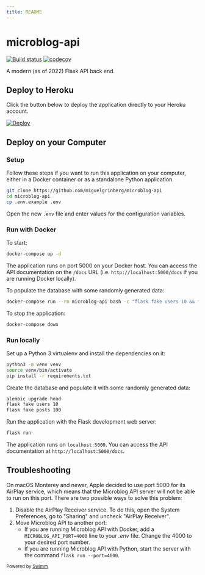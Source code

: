 ```yaml
---
title: README
---
```

# microblog-api

[![Build status](https://github.com/miguelgrinberg/microblog-api/workflows/build/badge.svg)](https://github.com/miguelgrinberg/microblog-api/actions) [![codecov](https://codecov.io/gh/miguelgrinberg/microblog-api/branch/main/graph/badge.svg)](https://codecov.io/gh/miguelgrinberg/microblog-api)

A modern (as of 2022) Flask API back end.

## Deploy to Heroku

Click the button below to deploy the application directly to your Heroku account.

[![Deploy](https://www.herokucdn.com/deploy/button.svg)](https://heroku.com/deploy?template=https://github.com/miguelgrinberg/microblog-api/tree/heroku)

## Deploy on your Computer

### Setup

Follow these steps if you want to run this application on your computer, either in a Docker container or as a standalone Python application.

```bash
git clone https://github.com/miguelgrinberg/microblog-api
cd microblog-api
cp .env.example .env
```

Open the new `.env` file and enter values for the configuration variables.

### Run with Docker

To start:

```bash
docker-compose up -d
```

The application runs on port 5000 on your Docker host. You can access the API documentation on the `/docs` URL (i.e. `http://localhost:5000/docs` if you are running Docker locally).

To populate the database with some randomly generated data:

```bash
docker-compose run --rm microblog-api bash -c "flask fake users 10 && flask fake posts 100"
```

To stop the application:

```bash
docker-compose down
```

### Run locally

Set up a Python 3 virtualenv and install the dependencies on it:

```bash
python3 -m venv venv
source venv/bin/activate
pip install -r requirements.txt
```

Create the database and populate it with some randomly generated data:

```bash
alembic upgrade head
flask fake users 10
flask fake posts 100
```

Run the application with the Flask development web server:

```bash
flask run
```

The application runs on `localhost:5000`. You can access the API documentation at `http://localhost:5000/docs`.

## Troubleshooting

On macOS Monterey and newer, Apple decided to use port 5000 for its AirPlay service, which means that the Microblog API server will not be able to run on this port. There are two possible ways to solve this problem:

1. Disable the AirPlay Receiver service. To do this, open the System Preferences, go to "Sharing" and uncheck "AirPlay Receiver".
2. Move Microblog API to another port:
   - If you are running Microblog API with Docker, add a `MICROBLOG_API_PORT=4000` line to your *.env* file. Change the 4000 to your desired port number.
   - If you are running Microblog API with Python, start the server with the command `flask run --port=4000`.

<SwmMeta version="3.0.0"><sup>Powered by [Swimm](https://app.swimm.io/)</sup></SwmMeta>
